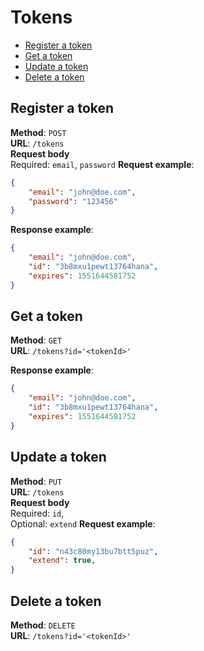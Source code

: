 # Tokens

* [Register a token](#register-a-token)
* [Get a token](#get-a-token)
* [Update a token](#update-a-token)
* [Delete a token](#delete-a-token)

## Register a token
**Method**: `POST`  
**URL**: `/tokens`  
**Request body**  
Required: `email`, `password`
**Request example**:
```json
{
    "email": "john@doe.com",
    "password": "123456"
}
```

**Response example**:  
```json
{
    "email": "john@doe.com",
    "id": "3b8mxu1pewt13764hana",
    "expires": 1551644581752
}
```

## Get a token
**Method**: `GET`  
**URL**: `/tokens?id='<tokenId>'`

**Response example**:  
```json
{
    "email": "john@doe.com",
    "id": "3b8mxu1pewt13764hana",
    "expires": 1551644581752
}
```

## Update a token
**Method**: `PUT`  
**URL**: `/tokens`  
**Request body**  
Required: `id`,  
Optional: `extend`
**Request example**:
```json
{
    "id": "n43c80my13bu7btt5puz",
    "extend": true,
}
```

## Delete a token
**Method**: `DELETE`  
**URL**: `/tokens?id='<tokenId>'`  